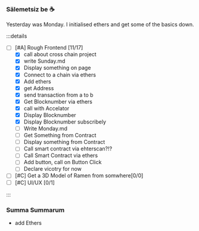 ### Sälemetsiz be ☕

Yesterday was Monday. I initialised ethers and get some of the basics down.

:::details

- [ ] [#A] Rough Frontend [11/17]
  - [x] call about cross chain project
  - [x] write Sunday.md
  - [x] Display something on page
  - [x] Connect to a chain via ethers
  - [x] Add ethers
  - [x] get Address
  - [x] send transaction from a to b
  - [x] Get Blocknumber via ethers
  - [x] call with Accelator
  - [x] Display Blocknumber
  - [x] Display Blocknumber subscribely
  - [ ] Write Monday.md
  - [ ] Get Something from Contract
  - [ ] Display something from Contract
  - [ ] Call smart contract via ehterscan?!?
  - [ ] Call Smart Contract via ethers
  - [ ] Add button, call on Button Click
  - [ ] Declare vicotry for now
- [ ] [#C] Get a 3D Model of Ramen from somwhere[0/0]
- [ ] [#C] UI/UX [0/1]

:::

### Summa Summarum

- add Ethers

